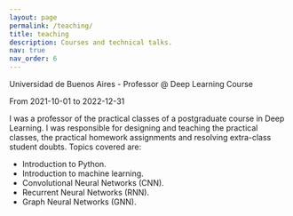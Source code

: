 ```yaml
---
layout: page
permalink: /teaching/
title: teaching
description: Courses and technical talks.
nav: true
nav_order: 6
---
```


Universidad de Buenos Aires - Professor @ Deep Learning Course

From 2021-10-01 to 2022-12-31

I was a professor of the practical classes of a postgraduate course in Deep Learning. I was responsible for designing and teaching the practical classes, the practical homework assignments and resolving extra-class student doubts.
Topics covered are:
- Introduction to Python.
- Introduction to machine learning.
- Convolutional Neural Networks (CNN).
- Recurrent Neural Networks (RNN).
- Graph Neural Networks (GNN).